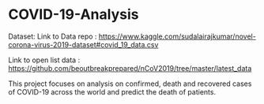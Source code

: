 # COVID-19-Analysis

Dataset:
Link to Data repo : https://www.kaggle.com/sudalairajkumar/novel-corona-virus-2019-dataset#covid_19_data.csv

Link to open list data : https://github.com/beoutbreakprepared/nCoV2019/tree/master/latest_data


This project focuses on analysis on confirmed, death and recovered cases of COVID-19 across the world and predict the death of patients.

